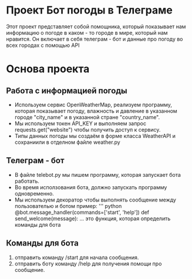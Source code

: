 # Проект Бот погоды в Телеграме
Этот проект представляет собой помощника, который показывает нам информацию о погоде в каком - то городе в мире, который нам нравится. Он включает в себя телеграм - бот и данные про погоду во всех городах с помощью API
# Основа проекта
## Работа с информацией погоды
* Используем сервис OpenWeatherMap, реализуем программу, которая показывает погоду, влажность и давление в указанном городе "city_name" и в указанной стране "country_name".
* Мы используем токен API_KEY и выполняем запрос requests.get("website") чтобы получить доступ к сервису.
* Типы данных погоды мы создаём в форме класса WeatherAPI и сохраниили в отделном файле weather.py
## Телеграм - бот
* В файле telebot.py мы пишем программу, которая запускает бота работать.
* Во время исползования бота, должно запускать программу одновременно.
* Мы используем декоратор чтобы выполнять сообщение между пользователью и ботом
пример:
''' python
@bot.message_handler(commands=['start', 'help'])
def send_welcome(message):
...
  это функция, которая определить команды для бота
## Команды для бота
1. отправить команду /start для начала сообщения.
2. отправить боту команду /help для получения помощи про сообщение.



